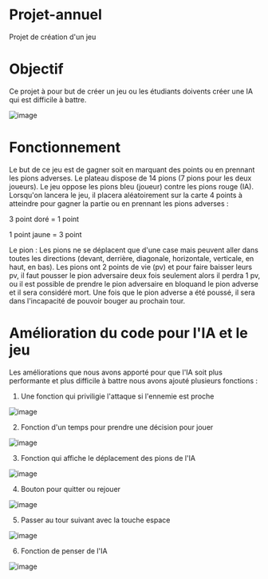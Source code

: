# Projet-annuel

Projet de création d'un jeu 


# Objectif
Ce projet à pour but de créer un jeu ou les étudiants doivents créer une IA qui est difficile à battre.



![image](https://github.com/kell2107/Projet-annuel/assets/118818048/cc44beb3-9faa-49eb-88a1-7b41c14ccfc5)




# Fonctionnement 
Le but de ce jeu est de gagner soit en marquant des points ou en prennant les pions adverses. Le plateau dispose de 14 pions (7 pions pour les deux joueurs). Le jeu oppose les pions bleu (joueur) contre les pions rouge (IA). Lorsqu'on lancera le jeu, il placera aléatoirement sur la carte 4 points à atteindre pour gagner la partie ou en prennant les pions adverses :

3 point doré = 1 point

1 point jaune = 3 point


Le pion : Les pions ne se déplacent que d'une case mais peuvent aller dans toutes les directions (devant, derrière, diagonale, horizontale, verticale, en haut, en bas). Les pions ont 2 points de vie (pv) et pour faire baisser leurs pv, il faut pousser le pion adversaire deux fois seulement alors il perdra 1 pv, ou il est possible de prendre le pion adversaire en bloquand le pion adverse et il sera considéré mort. Une fois que le pion adverse a été poussé, il sera dans l'incapacité de pouvoir bouger au prochain tour.


# Amélioration du code pour l'IA et le jeu
Les améliorations que nous avons apporté pour que l'IA soit plus performante et plus difficile à battre nous avons ajouté plusieurs fonctions :

1) Une fonction qui priviligie l'attaque si l'ennemie est proche


![image](https://github.com/kell2107/Projet-annuel/assets/118818048/0e8b7e4a-0766-4ecb-90ae-a20752c831db)


2) Fonction d'un temps pour prendre une décision pour jouer

![image](https://github.com/kell2107/Projet-annuel/assets/118818048/676050d1-8bd2-464b-b615-f2d55572a3e4)


3) Fonction qui affiche le déplacement des pions de l'IA

![image](https://github.com/kell2107/Projet-annuel/assets/118818048/639ab694-b605-4097-b505-a19f6ac43fe0)


4) Bouton pour quitter ou rejouer

![image](https://github.com/kell2107/Projet-annuel/assets/118818048/c451b30c-4fdf-4e45-ad43-0cd0cafedfd4) 

5) Passer au tour suivant avec la touche espace

![image](https://github.com/kell2107/Projet-annuel/assets/118818048/d7c43e74-74a2-468a-89b1-40bbb3a19846)


6) Fonction de penser de l'IA

![image](https://github.com/kell2107/Projet-annuel/assets/118818048/d4dec9c1-83ce-486b-b107-efcf5a78adcd)

